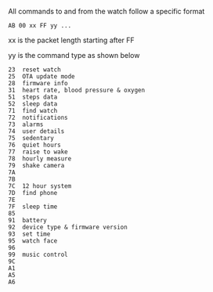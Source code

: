 
All commands to and from the watch follow a specific format

`AB 00 xx FF yy ...`

xx is the packet length starting after FF

yy is the command type as shown below

```
23	reset watch
25	OTA update mode
28	firmware info
31	heart rate, blood pressure & oxygen
51	steps data
52	sleep data
71	find watch
72	notifications
73	alarms
74	user details
75	sedentary
76	quiet hours
77	raise to wake
78	hourly measure
79	shake camera
7A	
7B	
7C	12 hour system
7D	find phone
7E	
7F	sleep time
85	
91	battery
92	device type & firmware version
93	set time
95	watch face
96	
99	music control
9C
A1
A5	
A6	
```
